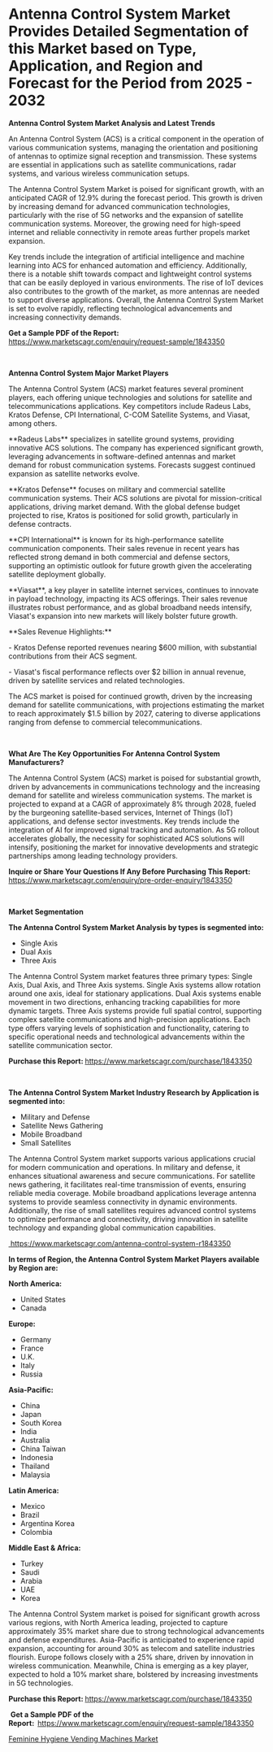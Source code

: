 <p><h1>Antenna Control System Market Provides Detailed Segmentation of this Market based on Type, Application, and Region and Forecast for the Period from 2025 - 2032</h1></p><p><strong>Antenna Control System Market Analysis and Latest Trends</strong></p>
<p><p>An Antenna Control System (ACS) is a critical component in the operation of various communication systems, managing the orientation and positioning of antennas to optimize signal reception and transmission. These systems are essential in applications such as satellite communications, radar systems, and various wireless communication setups. </p><p>The Antenna Control System Market is poised for significant growth, with an anticipated CAGR of 12.9% during the forecast period. This growth is driven by increasing demand for advanced communication technologies, particularly with the rise of 5G networks and the expansion of satellite communication systems. Moreover, the growing need for high-speed internet and reliable connectivity in remote areas further propels market expansion. </p><p>Key trends include the integration of artificial intelligence and machine learning into ACS for enhanced automation and efficiency. Additionally, there is a notable shift towards compact and lightweight control systems that can be easily deployed in various environments. The rise of IoT devices also contributes to the growth of the market, as more antennas are needed to support diverse applications. Overall, the Antenna Control System Market is set to evolve rapidly, reflecting technological advancements and increasing connectivity demands.</p></p>
<p><strong>Get a Sample PDF of the Report:&nbsp;</strong> <a href="https://www.marketscagr.com/enquiry/request-sample/1843350?utm_campaign=1943&utm_medium=2&utm_source=Github&utm_content=ia&utm_term=22022025&utm_id=antenna-control-system">https://www.marketscagr.com/enquiry/request-sample/1843350</a></p>
<p>&nbsp;</p>
<p><strong>Antenna Control System Major Market Players</strong></p>
<p><p>The Antenna Control System (ACS) market features several prominent players, each offering unique technologies and solutions for satellite and telecommunications applications. Key competitors include Radeus Labs, Kratos Defense, CPI International, C-COM Satellite Systems, and Viasat, among others.</p><p>**Radeus Labs** specializes in satellite ground systems, providing innovative ACS solutions. The company has experienced significant growth, leveraging advancements in software-defined antennas and market demand for robust communication systems. Forecasts suggest continued expansion as satellite networks evolve.</p><p>**Kratos Defense** focuses on military and commercial satellite communication systems. Their ACS solutions are pivotal for mission-critical applications, driving market demand. With the global defense budget projected to rise, Kratos is positioned for solid growth, particularly in defense contracts.</p><p>**CPI International** is known for its high-performance satellite communication components. Their sales revenue in recent years has reflected strong demand in both commercial and defense sectors, supporting an optimistic outlook for future growth given the accelerating satellite deployment globally.</p><p>**Viasat**, a key player in satellite internet services, continues to innovate in payload technology, impacting its ACS offerings. Their sales revenue illustrates robust performance, and as global broadband needs intensify, Viasat's expansion into new markets will likely bolster future growth.</p><p>**Sales Revenue Highlights:**</p><p>- Kratos Defense reported revenues nearing $600 million, with substantial contributions from their ACS segment.</p><p>- Viasat's fiscal performance reflects over $2 billion in annual revenue, driven by satellite services and related technologies.</p><p>The ACS market is poised for continued growth, driven by the increasing demand for satellite communications, with projections estimating the market to reach approximately $1.5 billion by 2027, catering to diverse applications ranging from defense to commercial telecommunications.</p></p>
<p>&nbsp;</p>
<p><strong>What Are The Key Opportunities For Antenna Control System Manufacturers?</strong></p>
<p><p>The Antenna Control System (ACS) market is poised for substantial growth, driven by advancements in communications technology and the increasing demand for satellite and wireless communication systems. The market is projected to expand at a CAGR of approximately 8% through 2028, fueled by the burgeoning satellite-based services, Internet of Things (IoT) applications, and defense sector investments. Key trends include the integration of AI for improved signal tracking and automation. As 5G rollout accelerates globally, the necessity for sophisticated ACS solutions will intensify, positioning the market for innovative developments and strategic partnerships among leading technology providers.</p></p>
<p><strong>Inquire or Share Your Questions If Any Before Purchasing This Report:</strong> <a href="https://www.marketscagr.com/enquiry/pre-order-enquiry/1843350?utm_campaign=1943&utm_medium=2&utm_source=Github&utm_content=ia&utm_term=22022025&utm_id=antenna-control-system">https://www.marketscagr.com/enquiry/pre-order-enquiry/1843350</a></p>
<p>&nbsp;</p>
<p><strong>Market Segmentation</strong></p>
<p><strong>The Antenna Control System Market Analysis by types is segmented into:</strong></p>
<p><ul><li>Single Axis</li><li>Dual Axis</li><li>Three Axis</li></ul></p>
<p><p>The Antenna Control System market features three primary types: Single Axis, Dual Axis, and Three Axis systems. Single Axis systems allow rotation around one axis, ideal for stationary applications. Dual Axis systems enable movement in two directions, enhancing tracking capabilities for more dynamic targets. Three Axis systems provide full spatial control, supporting complex satellite communications and high-precision applications. Each type offers varying levels of sophistication and functionality, catering to specific operational needs and technological advancements within the satellite communication sector.</p></p>
<p><strong>Purchase this Report:&nbsp;</strong><a href="https://www.marketscagr.com/purchase/1843350?utm_campaign=1943&utm_medium=2&utm_source=Github&utm_content=ia&utm_term=22022025&utm_id=antenna-control-system">https://www.marketscagr.com/purchase/1843350</a></p>
<p>&nbsp;</p>
<p><strong>The Antenna Control System Market Industry Research by Application is segmented into:</strong></p>
<p><ul><li>Military and Defense</li><li>Satellite News Gathering</li><li>Mobile Broadband</li><li>Small Satellites</li></ul></p>
<p><p>The Antenna Control System market supports various applications crucial for modern communication and operations. In military and defense, it enhances situational awareness and secure communications. For satellite news gathering, it facilitates real-time transmission of events, ensuring reliable media coverage. Mobile broadband applications leverage antenna systems to provide seamless connectivity in dynamic environments. Additionally, the rise of small satellites requires advanced control systems to optimize performance and connectivity, driving innovation in satellite technology and expanding global communication capabilities.</p></p>
<p><a href="https://www.marketscagr.com/antenna-control-system-r1843350?utm_campaign=1943&utm_medium=2&utm_source=Github&utm_content=ia&utm_term=22022025&utm_id=antenna-control-system">&nbsp;https://www.marketscagr.com/antenna-control-system-r1843350</a></p>
<p><strong>In terms of Region, the Antenna Control System Market Players available by Region are:</strong></p>
<p>
    <p> <strong> North America: </strong>
        <ul>
            <li>United States</li>
            <li>Canada</li>
        </ul>
        </p> 
    <p> <strong> Europe: </strong>
        <ul>
            <li>Germany</li>
            <li>France</li>
            <li>U.K.</li>
            <li>Italy</li>
            <li>Russia</li>
        </ul>
        </p> 
    <p> <strong> Asia-Pacific: </strong>
        <ul>
            <li>China</li>
            <li>Japan</li>
            <li>South Korea</li>
            <li>India</li>
            <li>Australia</li>
            <li>China Taiwan</li>
            <li>Indonesia</li>
            <li>Thailand</li>
            <li>Malaysia</li>
        </ul>
        </p> 
    <p> <strong> Latin America: </strong>
        <ul>
            <li>Mexico</li>
            <li>Brazil</li>
            <li>Argentina Korea</li>
            <li>Colombia</li>
        </ul>
        </p> 
    <p> <strong> Middle East & Africa: </strong>
        <ul>
            <li>Turkey</li>
            <li>Saudi</li>
            <li>Arabia</li>
            <li>UAE</li>
            <li>Korea</li>
        </ul>
    </p>
    </p>
<p><p>The Antenna Control System market is poised for significant growth across various regions, with North America leading, projected to capture approximately 35% market share due to strong technological advancements and defense expenditures. Asia-Pacific is anticipated to experience rapid expansion, accounting for around 30% as telecom and satellite industries flourish. Europe follows closely with a 25% share, driven by innovation in wireless communication. Meanwhile, China is emerging as a key player, expected to hold a 10% market share, bolstered by increasing investments in 5G technologies.</p></p>
<p><strong>Purchase this Report: </strong><a href="https://www.marketscagr.com/purchase/1843350?utm_campaign=1943&utm_medium=2&utm_source=Github&utm_content=ia&utm_term=22022025&utm_id=antenna-control-system">https://www.marketscagr.com/purchase/1843350</a></p>
<p>&nbsp;<strong>Get a Sample PDF of the Report:&nbsp;&nbsp;</strong><a href="https://www.marketscagr.com/enquiry/request-sample/1843350?utm_campaign=1943&utm_medium=2&utm_source=Github&utm_content=ia&utm_term=22022025&utm_id=antenna-control-system">https://www.marketscagr.com/enquiry/request-sample/1843350</a></p>
<p><strong></strong></p>
<p><p><a href="https://github.com/JakirUddin511/Market-Research-Report-List-1/blob/main/feminine-hygiene-vending-machines-market.md?utm_campaign=1943&utm_medium=2&utm_source=Github&utm_content=ia&utm_term=22022025&utm_id=antenna-control-system">Feminine Hygiene Vending Machines Market</a></p></p>